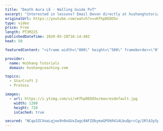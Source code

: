 ```yaml
---
title: "Death Aura LE - Walling Guide PvT"
excerpt: "Interested in lessons? Email Devon directly at hushangtutorials@outlook.com ------------------------------------------------------------------------------------------------------- Want to support HuShang Tutorials directly? Patreon is a website where you can contribute a monthly donation that will help"
originalUrl: https://youtube.com/watch?v=vKfhpDEDO5o
type: video
price: Free
length: PT3M22S
publishedDateTime: 2020-05-28T16:14:48Z
heat: 50

featuredContent: "<iframe width=\"800\" height=\"500\" frameborder=\"0\" src=\"https://www.youtube.com/embed/vKfhpDEDO5o\" allow=\"accelerometer; autoplay; encrypted-media; gyroscope; picture-in-picture\" allowfullscreen></iframe>"

provider:
  name: HuShang Tutorials
  domain: hushangcoaching.com

topics:
  - StarCraft 2
  - Protoss

images:
  - url: https://i.ytimg.com/vi/vKfhpDEDO5o/maxresdefault.jpg
    width: 1280
    height: 720
    isCached: true

secured: "NCqa3ZCXoaLqjwx9n0oGUxZwgc8AFZObymaGPOkR414LbuQprcCg/2RlA3ySpFXjigHR0yXjg+2iHcbwf3GuUEkToZTHScB6JcVKIkX0aBtOdTsV6T69+gIDusv+oRSllioQFQUXCmjEeLS4nknIYd+XSagJCYF9K+wRMQHAXhh9Eq9604l+2FX1skJVoiOOzWzlAdMQVXvhBlIyRKXDhs53K+Xz48qr44zq3VBIzRnqJXliaRwSIY93Ke5xwwltxRmpAhrKLqADSVQesez35Md0CwB2Nb7kSTQRT+Hq1eg/5rutJvrDI0jOChkiaxq8bpLKdY2Jr4mwAyesACrRSrezfMTLLbasD2ELtIWYmV7FvIbIcJh+rjLF4Wj7LKvVlNYlJUT7KueCBele3/NBpvp1ZGbZ+HjiHLczZFI+CyA=;L/ZE1T8hKcHkAnr4wwx/Zw=="
---
```


